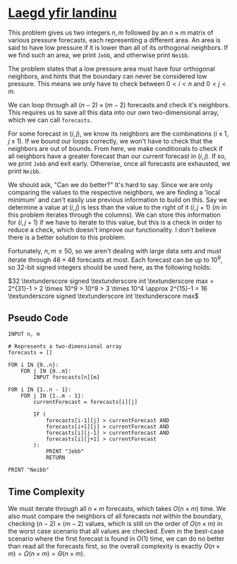 # [Laegd yfir landinu](https://open.kattis.com/problems/laegdyfirlandinu)

This problem gives us two integers $n, m$ followed by an $n \times m$ matrix of various pressure forecasts, each representing a different area. An area is said to have low pressure if it is lower than all of its orthogonal neighbors. If we find such an area, we print `Jebb`, and otherwise print `Neibb`.

The problem states that a low pressure area must have four orthogonal neighbors, and hints that the boundary can never be considered low pressure. This means we only have to check between $0 < i < n$ and $0 < j < m$.

We can loop through all $(n - 2) \times (m - 2)$ forecasts and check it's neighbors. This requires us to save all this data into our own two-dimensional array, which we can call `forecasts`.

For some forecast in $(i, j)$, we know its neighbors are the combinations $(i \pm 1, j \pm 1)$. If we bound our loops correctly, we won't have to check that the neighbors are out of bounds. From here, we make conditionals to check if all neighbors have a greater forecast than our current forecast in $(i, j)$. If so, we print `Jebb` and exit early. Otherwise, once all forecasts are exhausted, we print `Neibb`.

We should ask, "Can we do better?" It's hard to say. Since we are only comparing the values to the respective neighbors, we are finding a 'local minimum' and can't easily use previous information to build on this. Say we determine a value at $(i, j)$ is less than the value to the right of it $(i, j + 1)$ ($m$ in this problem iterates through the columns). We can store this information for $(i, j + 1)$ if we have to iterate to this value, but this is a check in order to reduce a check, which doesn't improve our functionality. I don't believe there is a better solution to this problem.

Fortunately, $n, m \leq 50$, so we aren't dealing with large data sets and must iterate through $48 \times 48$ forecasts at most. Each forecast can be up to $10^9$, so $32$-bit signed integers should be used here, as the following holds:

$32 \textunderscore signed \textunderscore int \textunderscore max = 2^{31}-1 > 2 \times 10^9 > 10^9 > 3 \times 10^4 \approx 2^{15}-1 = 16 \textunderscore signed \textunderscore int \textunderscore max$

## Pseudo Code
```
INPUT n, m

# Represents a two-dimensional array
forecasts = []

FOR i IN {0..n}:
    FOR j IN {0..m}:
        INPUT forecasts[n][m]

FOR i IN {1..n - 1}:
    FOR j IN {1..m - 1}:
        currentForecast = forecasts[i][j]

        IF (
            forecasts[i-1][j] > currentForecast AND
            forecasts[i+1][j] > currentForecast AND
            forecasts[i][j-1] > currentForecast AND
            forecasts[i][j+1] > currentForecast
        ):
            PRINT "Jebb"
            RETURN

PRINT "Neibb"
```

## Time Complexity
We must iterate through all $n \times m$ forecasts, which takes $O(n \times m)$ time. We also must compare the neighbors of all forecasts not within the boundary, checking $(n - 2) \times (m - 2)$ values, which is still on the order of $O(n \times m)$ in the worst case scenario that all values are checked. Even in the best-case scenario where the first forecast is found in $O(1)$ time, we can do no better than read all the forecasts first, so the overall complexity is exactly $O(n \times m) = \Omega(n \times m) = \Theta(n \times m)$.